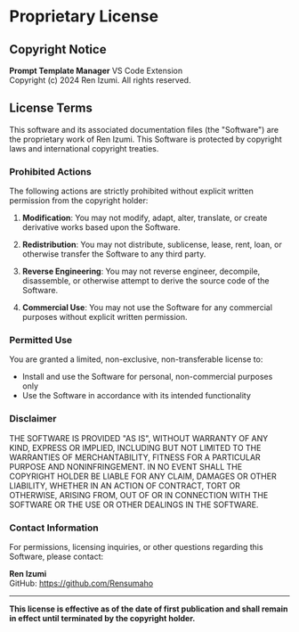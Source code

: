 # Proprietary License

## Copyright Notice

**Prompt Template Manager** VS Code Extension  
Copyright (c) 2024 Ren Izumi. All rights reserved.

## License Terms

This software and its associated documentation files (the "Software") are the proprietary work of Ren Izumi. This Software is protected by copyright laws and international copyright treaties.

### Prohibited Actions

The following actions are strictly prohibited without explicit written permission from the copyright holder:

1. **Modification**: You may not modify, adapt, alter, translate, or create derivative works based upon the Software.

2. **Redistribution**: You may not distribute, sublicense, lease, rent, loan, or otherwise transfer the Software to any third party.

3. **Reverse Engineering**: You may not reverse engineer, decompile, disassemble, or otherwise attempt to derive the source code of the Software.

4. **Commercial Use**: You may not use the Software for any commercial purposes without explicit written permission.

### Permitted Use

You are granted a limited, non-exclusive, non-transferable license to:

- Install and use the Software for personal, non-commercial purposes only
- Use the Software in accordance with its intended functionality

### Disclaimer

THE SOFTWARE IS PROVIDED "AS IS", WITHOUT WARRANTY OF ANY KIND, EXPRESS OR IMPLIED, INCLUDING BUT NOT LIMITED TO THE WARRANTIES OF MERCHANTABILITY, FITNESS FOR A PARTICULAR PURPOSE AND NONINFRINGEMENT. IN NO EVENT SHALL THE COPYRIGHT HOLDER BE LIABLE FOR ANY CLAIM, DAMAGES OR OTHER LIABILITY, WHETHER IN AN ACTION OF CONTRACT, TORT OR OTHERWISE, ARISING FROM, OUT OF OR IN CONNECTION WITH THE SOFTWARE OR THE USE OR OTHER DEALINGS IN THE SOFTWARE.

### Contact Information

For permissions, licensing inquiries, or other questions regarding this Software, please contact:

**Ren Izumi**  
GitHub: https://github.com/Rensumaho

---

**This license is effective as of the date of first publication and shall remain in effect until terminated by the copyright holder.**
